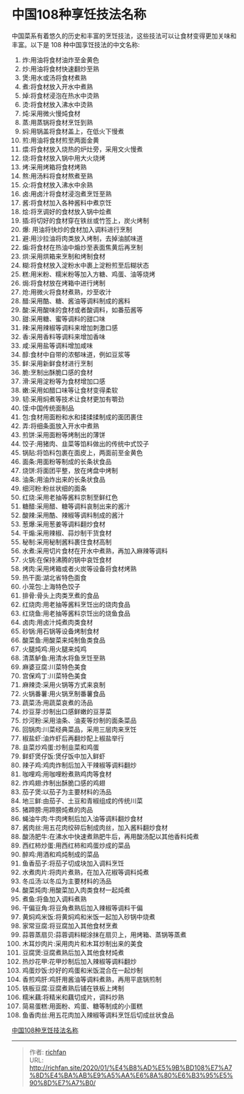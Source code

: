 # 中国108种享饪技法名称

中国菜系有着悠久的历史和丰富的烹饪技法，这些技法可以让食材变得更加关味和丰富。以下是 108 种中国享饪技法的中文名称:

1. 炸:用油将食材油炸至金黄色
2. 炒:用油将食材快速翻炒至熟
3. 煲:用水或汤将食材煮熟
4. 煮:将食材放入开水中煮熟
5. 焯:将食材浸泡在热水中烫熟
6. 烫:将食材放入沸水中烫熟
7. 炖:采用微火慢炖食材
8. 蒸:用蒸锅将食材烹饪到熟
9. 焖:用锅盖将食材盖上，在低火下慢煮
10. 煎:用油将食材煎至两面金黄
11. 煨:将食材放入烧热的炉灶旁，采用文火慢煮
12. 烧:将食材放入锅中用大火烧烤
13. 烤:采用烤箱将食材烤熟
14. 熬:用汤料将食材熬煮至熟
15. 众:将食材放入沸水中余熟
16. 卤:用卤汁将食材浸泡煮烹饪至熟
17. 酱:将食材加入各种酱料中煮京饪
18. 烩:将烹调好的食材放入锅中烩煮
19. 插:将切好的食材穿在铁丝或竹签上，炭火烤制
20. 爆: 用油将快炒的食材加入调料进行烹制
21. 避:用沙拉油将肉类放入烤制，去掉油腻味道
22. 煽:将食材在热油中煽炒至表面焦黄后再烹制
23. 烘:采用烘箱来烹制和烤制食材
24. 糊:将食材放入淀粉水中裹上淀粉煎至后糊状态
25. 糕:用米粉、糯米粉等加入方糖、鸡蛋、油等烧烤
26. 焗:将食材放在烤箱中进行烤制
27. 炝:用微火将食材煮熟，炒至收汁
28. 醋:采用酷、糖、酱油等调料制成的酱料
29. 酸:采用酸味的食材或者酸调料，如番茄酱等
30. 甜:采用糖、蜜等调料的甜口味
31. 辣:采用辣椒等调料来增加刺激口感
32. 香:采用香料等调料来增加香味
33. 咸:采用盐等调料增加咸味
34. 醇:食材中自带的浓郁味道，例如豆浆等
35. 鲜:采用新鲜食材进行烹制
36. 脆:烹制出酥脆口感的食材
37. 滑:采用淀粉等为食材增加口感
38. 嫩:采用如醋口味等让食材变得柔软
39. 韧:采用焖煮等技术让食材更加有嚼劲
40. 馍:中国传统面制品
41. 包:食材用面粉和水和揉揉揉制成的面团裹住
42. 弄:将细条面放入开水中煮熟
43. 煎饼:采用面粉等烤制出的薄饼
44. 饺子:用猪肉、韭菜等馅料做出的传统中式饺子
45. 锅贴:将馅料包裹在面皮上，两面前至金黄色
46. 面条:用面粉等制成的长条状食品
47. 烧饼:将面团平整，放在烤盘中烤制
48. 油条:用油炸出来的长条状食品
49. 细河粉:粉丝状细的面条
50. 红烧:采用老抽等酱料京制至鲜红色
51. 糖醋:采用醋、糖等调料哀制出来的酱汁
52. 酸辣:采用酷、辣椒等调料制成的酱汁
53. 葱爆:采用葱姜等调料翻炒食材
54. 干煽:采用辣椒、蒜炒制干货食材
55. 秘制:采用秘制酱料裹住食材高制
56. 水煮:采用切片食材在开水中煮熟，再加入麻辣等调料
57. 火锅:在保持沸腾的锅中哀饪食材
58. 烤肉:采用烤箱或者火炭等设备将食材烤熟
59. 热干面:湖北省特色面食
60. 小笼包:上海特色饺子
61. 排骨:骨头上肉类烹煮的食品
62. 红烧肉:用老抽等酱料烹饪出的烧肉食品
63. 红烧鱼:用老抽等酱料京饪出的烧鱼食品
64. 卤肉:用卤汁炖煮肉类食材
65. 砂锅:用石锅等设备烤制食材
66. 酸菜鱼:用酸菜来炖制鱼类食品
67. 火腿炖鸡:用火腿来炖鸡
68. 清蒸鲈鱼:用清水将鱼烹饪至熟
69. 麻婆豆腐:川菜特色美食
70. 宫保鸡丁:川菜特色美食
71. 麻辣烫:采用火锅等方式来哀制
72. 火锅番薯:用火锅烹制番薯食品
73. 蔬菜汤:用蔬菜哀煮的汤品
74. 炒豆芽:炒制出口感鲜嫩的豆芽菜
75. 炒河粉:采用油条、油麦等炒制的面条菜品
76. 回锅肉:川菜经典菜品，采用三层肉来烹饪
77. 椒盐虾:油炸虾后再翻炒配上椒盐举行
78. 韭菜炒鸡蛋:炒制韭菜和鸡蛋
79. 鲜虾煲仔饭:煲仔饭中加入鲜虾
80. 辣子鸡:鸡肉炸制后加入干辣椒等调料翻炒
81. 咖哩鸡:用咖哩粉煮熟鸡肉等食材
82. 炸鸡翅:炸制出酥脆口感的鸡翅
83. 茄子煲:以茄子为主要材料的汤品
84. 地三鲜:由茄子、土豆和青椒组成的传统川菜
85. 猪蹄膀:用蹄膀炖煮的肉品
86. 蝇油牛肉:牛肉烤制后加入油等调料翻炒食材
87. 酱肉丝:用五花肉绞碎后制成肉丝，加入酱料翻炒食材
88. 酸汤肥牛:在沸水中快速煮熟肥牛后，再用酸汤配以其他香料炖煮
89. 西红柿炒蛋:用西红柿和鸡蛋炒成的菜品
90. 醉鸡:用酒和鸡炖制成的菜品
91. 鱼香茄子:将茄子切成块加入调料烹饪
92. 水煮肉片:将肉片煮熟，在加入花椒等调料炖煮
93. 冬瓜汤:以冬瓜为主要材料的汤品
94. 酸菜炖肉:用酸菜加入肉类食材一起炖煮
95. 煮鱼:将鱼加入调料煮熟
96. 干偏豆角:将豆角煮熟后加入辣椒等调料干偏
97. 黄焖鸡米饭:将黄焖鸡和米饭一起加入砂锅中烧煮
98. 家常豆腐:将豆腐加入其他食材烹煮
99. 蒜蓉蒸扇贝:蒜蓉调料糊涂抹在扇贝上，用烤箱、蒸锅等蒸煮
100. 木耳炒肉片:采用肉片和木耳炒制出来的美食
101. 豆腐煲:豆腐煮熟后加入其他食材炖煮
102. 热炒花甲:花甲炒制后加入辣椒等调料翻炒
103. 鸡蛋炒饭:炒好的鸡蛋和米饭混合在一起炒制
104. 香煎鸡肝:鸡肝用酱油等调料煮熟，再用平底锅煎制
105. 铁板豆腐:豆腐煮熟后铺在铁板上烤制
106. 糯米藕:将精米和藕切成片，调料炒熟
107. 简易蛋糕:用面粉、鸡蛋、糖等制成的小蛋糕
108. 鱼香肉丝:用五花肉加入辣椒等调料烹饪后切成丝状食品

[中国108种烹饪技法名称](https://wenku.baidu.com/view/30dd80cade88d0d233d4b14e852458fb770b38c4.html?_wkts_=1687163277865&bdQuery=%E4%B8%AD%E5%9B%BD108%E7%A7%8D%E7%83%B9%E9%A5%AA%E6%8A%80%E6%B3%95%E5%90%8D%E7%A7%B0)

---

> 作者: [richfan](https://richfan.site/)  
> URL: http://richfan.site/2020/01/%E4%B8%AD%E5%9B%BD108%E7%A7%8D%E4%BA%AB%E9%A5%AA%E6%8A%80%E6%B3%95%E5%90%8D%E7%A7%B0/  

